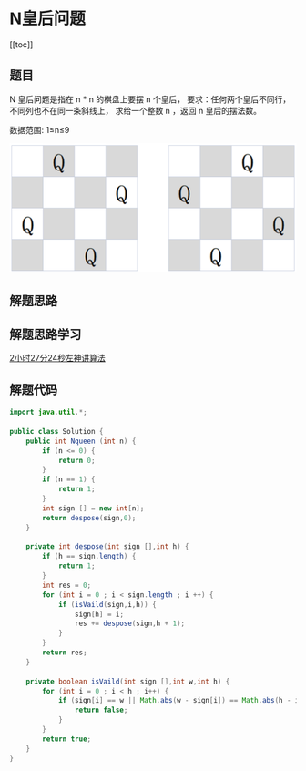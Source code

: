 # N皇后问题
[[toc]]

## 题目
N 皇后问题是指在 n * n 的棋盘上要摆 n 个皇后，
要求：任何两个皇后不同行，不同列也不在同一条斜线上，
求给一个整数 n ，返回 n 皇后的摆法数。

数据范围: 1≤n≤9

![](img/6a6caac2c17c51de093b595481db0900.png)

## 解题思路


## 解题思路学习
[2小时27分24秒左神讲算法](https://www.bilibili.com/video/BV13g41157hK?p=10&vd_source=fd5e0f3c8528dd8670e2db083a720f67)

## 解题代码
```java
import java.util.*;

public class Solution {
    public int Nqueen (int n) {
        if (n <= 0) {
            return 0;
        }
        if (n == 1) {
            return 1;
        }
        int sign [] = new int[n];
        return despose(sign,0);
    }
    
    private int despose(int sign [],int h) {
        if (h == sign.length) {
            return 1;
        }
        int res = 0;
        for (int i = 0 ; i < sign.length ; i ++) {
            if (isVaild(sign,i,h)) {
                sign[h] = i;
                res += despose(sign,h + 1);
            }   
        }
        return res;
    }
    
    private boolean isVaild(int sign [],int w,int h) {
        for (int i = 0 ; i < h ; i++) {
            if (sign[i] == w || Math.abs(w - sign[i]) == Math.abs(h - i)) {
                return false;
            }
        }
        return true;
    }
}
```
